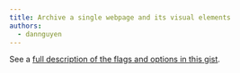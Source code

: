 ```yaml
---
title: Archive a single webpage and its visual elements
authors:
  - dannguyen
---
```



See a [full description of the flags and options in this gist](https://gist.github.com/dannguyen/03a10e850656577cfb57).
